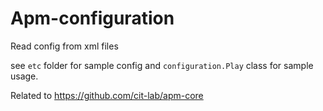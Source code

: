 # Apm-configuration

Read config from xml files

see `etc` folder for sample config and `configuration.Play` class for sample usage.

Related to https://github.com/cit-lab/apm-core